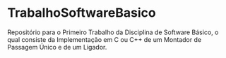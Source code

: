 # TrabalhoSoftwareBasico

Repositório para o Primeiro Trabalho da Disciplina de Software Básico, o qual consiste da Implementação em C ou C++ de um Montador de Passagem Único e de um Ligador. 
